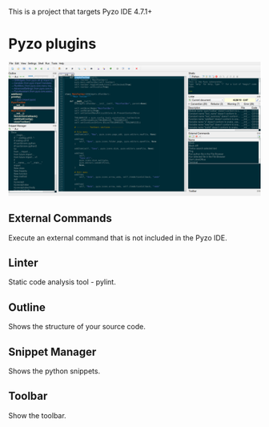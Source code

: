 
This is a project that targets Pyzo IDE 4.7.1+

# Pyzo plugins

<p align="center">
    <img src="/image/pyzo_plugins.png">
</p>


## External Commands

Execute an external command that is not included in the Pyzo IDE.

## Linter

Static code analysis tool - pylint.

## Outline

Shows the structure of your source code.

## Snippet Manager

Shows the python snippets.

## Toolbar

Show the toolbar.
